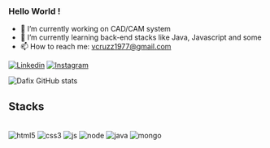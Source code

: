  ### Hello World ! 
- 🔭 I’m currently working on CAD/CAM system
- 🌱 I’m currently learning back-end stacks like Java, Javascript and some
- 📫 How to reach me: vcruzz1977@gmail.com

[![Linkedin](https://img.shields.io/badge/LinkedIn-0077B5?style=for-the-badge&logo=linkedin&logoColor=white)](https://www.linkedin.com/in/vinicius-cruz-amado-65839a206/)
[![Instagram](https://img.shields.io/badge/Instagram-E4405F?style=for-the-badge&logo=instagram&logoColor=white)](https://www.instagram.com/vcruzz_/?theme=dark)

![Dafix GitHub stats](https://github-readme-stats.vercel.app/api?username=dafix041&show_icons=true&theme=tokyonight)

## Stacks
<div style="display: inline_block"><br/>
  <img align ="center" alt="html5" src="https://img.shields.io/badge/HTML5-E34F26?style=for-the-badge&logo=html5&logoColor=white"/>
  
  <img align ="center" alt="css3" src="https://img.shields.io/badge/CSS3-1572B6?style=for-the-badge&logo=css3&logoColor=white"/>
  <img align ="center" alt="js" src="https://img.shields.io/badge/JavaScript-F7DF1E?style=for-the-badge&logo=javascript&logoColor=black"/>
    <img align ="center" alt="node" src="https://img.shields.io/badge/Node.js-43853D?style=for-the-badge&logo=node.js&logoColor=white"/>
      <img align ="center" alt="java" src="https://img.shields.io/badge/Java-ED8B00?style=for-the-badge&logo=openjdk&logoColor=white"/>
      <img align ="center" alt="mongo" src="https://img.shields.io/badge/MongoDB-4EA94B?style=for-the-badge&logo=mongodb&logoColor=white"/>



  </div>
